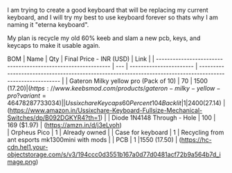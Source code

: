 I am trying to create a good keyboard that will be replacing my current keyboard, and I will try my best to use keyboard forever so thats why I am naming it "eterna keyboard".

My plan is recycle my old 60% keeb and slam a new pcb, keys, and keycaps to make it usable again.

BOM
| Name                                                          | Qty | Final Price - INR (USD) | Link                                                                                                       |
| ------------------------------------------------------------- | --- | ----------------------- | ---------------------------------------------------------------------------------------------------------- |
| Gateron Milky yellow pro (Pack of 10)                         | 70  | 1500 ($17.20)           | (https://www.keebsmod.com/products/gateron-milky-yellow-pro?variant=46478287733034)                                                    |
| Ussixchare Keycaps 60 Percent 104 Backlit                     | 1   | 2400 ($27.14)           | (https://www.amazon.in/Ussixchare-Keyboard-Fullsize-Mechanical-Switches/dp/B092DGKYR4?th=1)                         |
| Diode 1N4148 Through - Hole                                   | 100 | 169 ($1.97)             | (https://amzn.in/d/j3eLvoh)                                                                          
| Orpheus Pico                                                  | 1   | Already owned           |
| Case for keyboard                                             | 1   | Recycling from ant esports mk1300mini with mods |
| PCB                                                           | 1   |1550 (17.50)             | (https://hc-cdn.hel1.your-objectstorage.com/s/v3/194ccc0d3551b167a0d77d0481acf72b9a564b7d_image.png)
